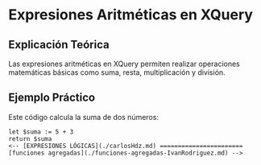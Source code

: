 # Expresiones Aritméticas en XQuery

## Explicación Teórica
Las expresiones aritméticas en XQuery permiten realizar operaciones matemáticas básicas como suma, resta, multiplicación y división.

## Ejemplo Práctico
Este código calcula la suma de dos números:
```xquery
let $suma := 5 + 3
return $suma
<-- [EXPRESIONES LÓGICAS](./carlosHdz.md) ======================= [funciones agregadas](./funciones-agregadas-IvanRodriguez.md) -->
